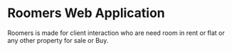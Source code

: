 # Roomers Web Application

Roomers is made for client interaction who are need
room in rent or flat or any other property for sale or Buy.
